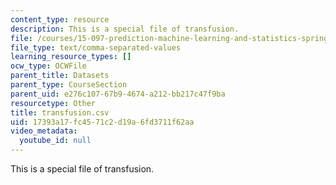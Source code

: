 ```yaml
---
content_type: resource
description: This is a special file of transfusion.
file: /courses/15-097-prediction-machine-learning-and-statistics-spring-2012/17393a17fc4571c2d19a6fd3711f62aa_transfusion.csv
file_type: text/comma-separated-values
learning_resource_types: []
ocw_type: OCWFile
parent_title: Datasets
parent_type: CourseSection
parent_uid: e276c107-67b9-4674-a212-bb217c47f9ba
resourcetype: Other
title: transfusion.csv
uid: 17393a17-fc45-71c2-d19a-6fd3711f62aa
video_metadata:
  youtube_id: null
---
```

This is a special file of transfusion.

